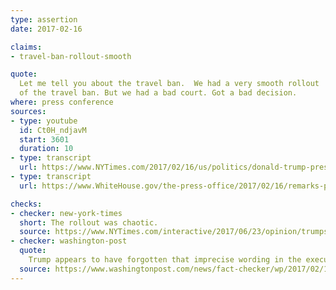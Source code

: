 ```yaml
---
type: assertion
date: 2017-02-16

claims:
- travel-ban-rollout-smooth

quote:
  Let me tell you about the travel ban.  We had a very smooth rollout
  of the travel ban. But we had a bad court. Got a bad decision.
where: press conference
sources:
- type: youtube
  id: Ct0H_ndjavM
  start: 3601
  duration: 10
- type: transcript
  url: https://www.NYTimes.com/2017/02/16/us/politics/donald-trump-press-conference-transcript.html
- type: transcript
  url: https://www.WhiteHouse.gov/the-press-office/2017/02/16/remarks-president-trump-press-conference

checks:
- checker: new-york-times
  short: The rollout was chaotic.
  source: https://www.NYTimes.com/interactive/2017/06/23/opinion/trumps-lies.html
- checker: washington-post
  quote:
    Trump appears to have forgotten that imprecise wording in the executive order led to confusion over whether U.S. permanent residents — green-card holders — were also banned from returning to the United States. The White House counsel later issued guidance making clear that they were not covered. The Court of Appeals later said that the counsel’s statement was not a sufficient fix.
  source: https://www.washingtonpost.com/news/fact-checker/wp/2017/02/16/fact-checking-president-trumps-news-conference/
---
```

